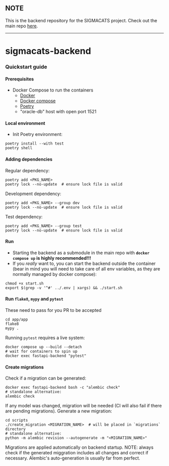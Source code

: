 ## NOTE

This is the backend repository for the SIGMACATS project. Check out the main repo [here](https://github.com/SNURTEL/23z-pzsp2-sigmacats).

---

# sigmacats-backend


### Quickstart guide

#### Prerequisites
- Docker Compose to run the containers
  - [Docker](https://docs.docker.com/engine/install/)
  - [Docker compose](https://docs.docker.com/compose/install/)
  - [Poetry](https://python-poetry.org)
  - "oracle-db" host with open port 1521

#### Local environment
- Init Poetry environment:
```shell
poetry install --with test
poetry shell
```

#### Adding dependencies
Regular dependency:
```shell
poetry add <PKG_NAME>
poetry lock --no-update  # ensure lock file is valid
```
Development dependency:
```shell
poetry add <PKG_NAME> --group dev
poetry lock --no-update  # ensure lock file is valid
```
Test dependency:
```shell
poetry add <PKG_NAME> --group test
poetry lock --no-update  # ensure lock file is valid
```

#### Run
- Starting the backend as a submodule in the main repo with **`docker compose up` is highly recommended!!!**
- If you _really_ want to, you can start the backend outside the container (bear in mind you will need to take care of all env variables, as they are normally managed by docker compose):
```shell
chmod +x start.sh
export $(grep -v '^#' ../.env | xargs) && ./start.sh
```

#### Run `flake8`, `mypy` and `pytest`
These need to pass for you PR to be accepted
```shell
cd app/app
flake8
mypy .
```
Running `pytest` requires a live system:
```shell
docker compose up --build --detach
# wait for containers to spin up
docker exec fastapi-backend "pytest"
```
#### Create migrations
Check if a migration can be generated:
```shell
docker exec fastapi-backend bash -c "alembic check"
# standalone alternative:
alembic check
```
If any model was changed, migration will be needed (CI will also fail if there are pending migrations). Generate a 
new migration:
```shell
cd scripts
./create_migration <MIGRATION_NAME>  # will be placed in `migrations` directory
# standalone alternative:
python -m alembic revision --autogenerate -m "<MIGRATION_NAME>"
```
Migrations are applied automatically on backend startup. NOTE: always check if the generated miggration includes all changes and correct if necessary. Alembic's auto-generation is usually far from perfect.